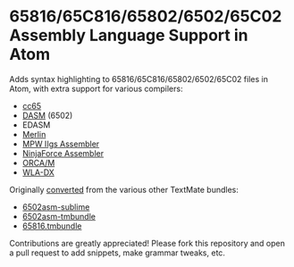 # 65816/65C816/65802/6502/65C02 Assembly Language Support in Atom

Adds syntax highlighting to 65816/65C816/65802/6502/65C02 files in Atom, with extra support for various compilers:

 - [cc65](http://oliverschmidt.github.io/cc65/)
 - [DASM](http://dasm-dillon.sourceforge.net/) (6502)
 - EDASM
 - [Merlin](http://en.wikipedia.org/wiki/Merlin_(assembler))
 - [MPW IIgs Assembler](http://store.16sector.com/index.php?main_page=product_info&products_id=24)
 - [NinjaForce Assembler](http://www.ninjaforce.com/html/products_nf_assembler.html)
 - [ORCA/M](http://www.byteworks.us/Byte_Works/Products.html)
 - [WLA-DX](http://www.villehelin.com/wla.html)

Originally [converted](http://atom.io/docs/latest/converting-a-text-mate-bundle)
from the various other TextMate bundles:

 - [6502asm-sublime](https://github.com/jtfmumm/6502asm-sublime)
 - [6502asm-tmbundle](https://github.com/vanderhoorn/6502asm-tmbundle)
 - [65816.tmbundle](https://github.com/ksherlock/65816.tmbundle)

Contributions are greatly appreciated! Please fork this repository and open a
pull request to add snippets, make grammar tweaks, etc.
